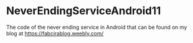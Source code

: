 # NeverEndingServiceAndroid11
The code of the never ending service in Android that can be found on my blog at https://fabcirablog.weebly.com/
